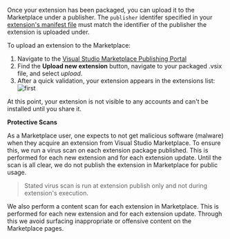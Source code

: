 Once your extension has been packaged, you can upload it to the Marketplace under a publisher. The `publisher` identifer specified in your [extension's manifest file](../../develop/manifest.md) must match the identifier of the publisher the extension is uploaded under.

To upload an extension to the Marketplace:

1. Navigate to the [Visual Studio Marketplace Publishing Portal](https://marketplace.visualstudio.com/manage/)
2. Find the <b>Upload new extension</b> button, navigate to your packaged .vsix file, and select <i>upload</i>.
3. After a quick validation, your extension appears in the extensions list:
   ![first](../../publish/media/manage-first.png)

At this point, your extension is not visible to any accounts and can't be installed until you share it.

**Protective Scans**

As a Marketplace user, one expects to not get malicious software (malware) when they acquire an extension from Visual Studio Marketplace. To ensure this, we run a virus scan on each extension package published. This is performed for each new extension and for each extension update. Until the scan is all clear, we do not publish the extension in Marketplace for public usage.

> Stated virus scan is run at extension publish only and not during extension's execution.

We also perform a content scan for each extension in Marketplace. This is performed for each new extension and for each extension update. Through this we avoid surfacing inappropriate or offensive content on the Marketplace pages.
